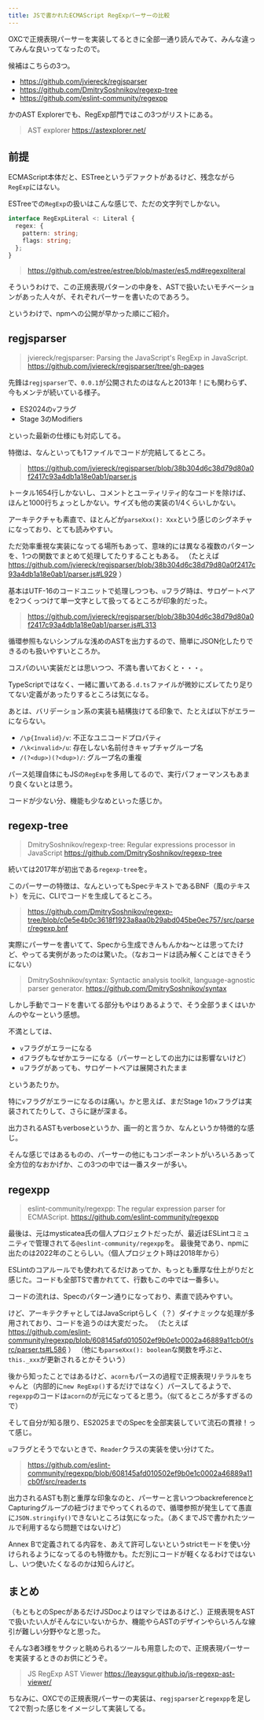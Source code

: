 ```yaml
---
title: JSで書かれたECMAScript RegExpパーサーの比較
---
```


OXCで正規表現パーサーを実装してるときに全部一通り読んでみて、みんな違ってみんな良いってなったので。

候補はこちらの3つ。

- https://github.com/jviereck/regjsparser
- https://github.com/DmitrySoshnikov/regexp-tree
- https://github.com/eslint-community/regexpp

かのAST Explorerでも、RegExp部門ではこの3つがリストにある。

> AST explorer
> https://astexplorer.net/

## 前提

ECMAScript本体だと、ESTreeというデファクトがあるけど、残念ながら`RegExp`にはない。

ESTreeでの`RegExp`の扱いはこんな感じで、ただの文字列でしかない。

```ts
interface RegExpLiteral <: Literal {
  regex: {
    pattern: string;
    flags: string;
  };
}
```

> https://github.com/estree/estree/blob/master/es5.md#regexpliteral

そういうわけで、この正規表現パターンの中身を、ASTで扱いたいモチベーションがあった人々が、それぞれパーサーを書いたのであろう。

というわけで、npmへの公開が早かった順にご紹介。

## regjsparser

> jviereck/regjsparser: Parsing the JavaScript's RegExp in JavaScript.
> https://github.com/jviereck/regjsparser/tree/gh-pages

先鋒は`regjsparser`で、`0.0.1`が公開されたのはなんと2013年！にも関わらず、今もメンテが続いている様子。

- ES2024の`v`フラグ
- Stage 3のModifiers

といった最新の仕様にも対応してる。

特徴は、なんといっても1ファイルでコードが完結してるところ。

> https://github.com/jviereck/regjsparser/blob/38b304d6c38d79d80a0f2417c93a4db1a18e0ab1/parser.js

トータル1654行しかないし、コメントとユーティリティ的なコードを除けば、ほんと1000行ちょっとしかない。サイズも他の実装の1/4くらいしかない。

アーキテクチャも素直で、ほとんどが`parseXxx(): Xxx`という感じのシグネチャになっており、とても読みやすい。

ただ効率重視な実装になってる場所もあって、意味的には異なる複数のパターンを、1つの関数でまとめて処理してたりすることもある。
（たとえば https://github.com/jviereck/regjsparser/blob/38b304d6c38d79d80a0f2417c93a4db1a18e0ab1/parser.js#L929 ）

基本はUTF-16のコードユニットで処理しつつも、`u`フラグ時は、サロゲートペアを2つくっつけて単一文字として扱ってるところが印象的だった。

> https://github.com/jviereck/regjsparser/blob/38b304d6c38d79d80a0f2417c93a4db1a18e0ab1/parser.js#L313

循環参照もないシンプルな浅めのASTを出力するので、簡単にJSON化したりできるのも扱いやすいところか。

コスパのいい実装だとは思いつつ、不満も書いておくと・・・。

TypeScriptではなく、一緒に置いてある`.d.ts`ファイルが微妙にズレてたり足りてない定義があったりするところは気になる。

あとは、バリデーション系の実装も結構抜けてる印象で、たとえば以下がエラーにならない。

- `/\p{Invalid}/v`: 不正なユニコードプロパティ
- `/\k<invalid>/u`: 存在しない名前付きキャプチャグループ名
- `/(?<dup>)(?<dup>)/`: グループ名の重複

パース処理自体にもJSの`RegExp`を多用してるので、実行パフォーマンスもあまり良くないとは思う。

コードが少ない分、機能も少なめといった感じか。


## regexp-tree

> DmitrySoshnikov/regexp-tree: Regular expressions processor in JavaScript
> https://github.com/DmitrySoshnikov/regexp-tree

続いては2017年が初出である`regexp-tree`を。

このパーサーの特徴は、なんといってもSpecテキストであるBNF（風のテキスト）を元に、CLIでコードを生成してるところ。

> https://github.com/DmitrySoshnikov/regexp-tree/blob/c0e5e4b0c3618f1923a8aa0b29abd045be0ec757/src/parser/regexp.bnf

実際にパーサーを書いてて、Specから生成できんもんかね〜とは思ってたけど、やってる実例があったのは驚いた。（なおコードは読み解くことはできそうにない）

> DmitrySoshnikov/syntax: Syntactic analysis toolkit, language-agnostic parser generator.
> https://github.com/DmitrySoshnikov/syntax

しかし手動でコードを書いてる部分もやはりあるようで、そう全部うまくはいかんのやなーという感想。

不満としては、

- `v`フラグがエラーになる
- `d`フラグもなぜかエラーになる（パーサーとしての出力には影響ないけど）
- `u`フラグがあっても、サロゲートペアは展開されたまま

というあたりか。

特に`v`フラグがエラーになるのは痛い。かと思えば、まだStage 1の`x`フラグは実装されてたりして、さらに謎が深まる。

出力されるASTもverboseというか、画一的と言うか、なんというか特徴的な感じ。

そんな感じではあるものの、パーサーの他にもコンポーネントがいろいろあって全方位的なおかげか、この3つの中では一番スターが多い。

## regexpp

> eslint-community/regexpp: The regular expression parser for ECMAScript.
> https://github.com/eslint-community/regexpp

最後は、元はmysticatea氏の個人プロジェクトだったが、最近はESLintコミュニティで管理されてる`@eslint-community/regexpp`を。
最後発であり、npmに出たのは2022年のことらしい。（個人プロジェクト時は2018年から）

ESLintのコアルールでも使われてるだけあってか、もっとも重厚な仕上がりだと感じた。コードも全部TSで書かれてて、行数もこの中では一番多い。

コードの流れは、Specのパターン通りになっており、素直で読みやすい。

けど、アーキテクチャとしてはJavaScriptらしく（？）ダイナミックな処理が多用されており、コードを追うのは大変だった。
（たとえば https://github.com/eslint-community/regexpp/blob/608145afd010502ef9b0e1c0002a46889a11cb0f/src/parser.ts#L586 ）
（他にも`parseXxx(): boolean`な関数を呼ぶと、`this._xxx`が更新されるとかそういう）

後から知ったことではあるけど、`acorn`もパースの過程で正規表現リテラルをちゃんと（内部的に`new RegExp()`するだけではなく）パースしてるようで、`regexpp`のコードは`acorn`のが元になってると思う。（似てるところが多すぎるので）

そして自分が知る限り、ES2025までのSpecを全部実装していて流石の貫禄！って感じ。

`u`フラグとそうでないときで、`Reader`クラスの実装を使い分けてた。

> https://github.com/eslint-community/regexpp/blob/608145afd010502ef9b0e1c0002a46889a11cb0f/src/reader.ts

出力されるASTも割と重厚な印象なのと、パーサーと言いつつbackreferenceとCapturingグループの紐づけまでやってくれるので、循環参照が発生してて愚直に`JSON.stringify()`できないところは気になった。（あくまでJSで書かれたツールで利用するなら問題ではないけど）

Annex Bで定義されてる内容を、あえて許可しないというstrictモードを使い分けられるようになってるのも特徴かも。ただ別にコードが軽くなるわけではないし、いつ使いたくなるのかは知らんけど。

## まとめ

（もともとのSpecがあるだけJSDocよりはマシではあるけど、）正規表現をASTで扱いたい人がそんなにいないからか、機能やらASTのデザインやらいろんな線引が難しい分野やなと思った。

そんな3者3様をサクッと眺められるツールも用意したので、正規表現パーサーを実装するときのお供にどうぞ。

> JS RegExp AST Viewer
> https://leaysgur.github.io/js-regexp-ast-viewer/

ちなみに、OXCでの正規表現パーサーの実装は、`regjsparser`と`regexpp`を足して2で割った感じをイメージして実装してる。
